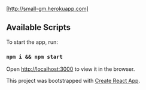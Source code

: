 [http://small-gm.herokuapp.com]

## Available Scripts

To start the app, run:

### `npm i && npm start`

Open [http://localhost:3000](http://localhost:3000) to view it in the browser.

This project was bootstrapped with [Create React App](https://github.com/facebook/create-react-app).
